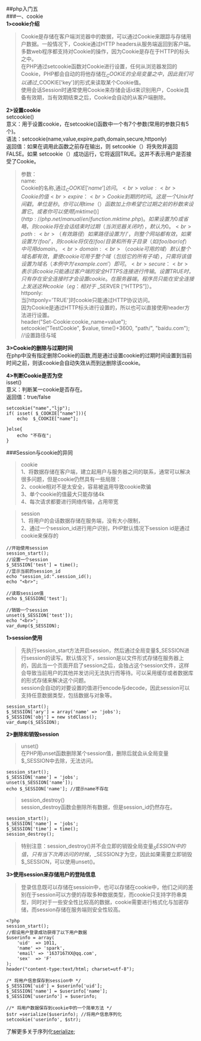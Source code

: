 ##php入门五<br>
###一、cookie<br>
**1>cookie介绍**
>Cookie是存储在客户端浏览器中的数据，可以通过Cookie来跟踪与存储用户数据。一般情况下，Cookie通过HTTP headers从服务端返回到客户端。多数web程序都支持对Cookie的操作，因为Cookie是存在于HTTP的标头之中。<br>
在PHP通过setcookie函数对Cookie进行设置，任何从浏览器发回的Cookie，PHP都会自动的将他存储在$_COOKIE的全局变量之中，因此我们可以通过$_COOKIE['key']的形式来读取某个Cookie值。<br>
使用会话Session时通常使用Cookie来存储会话id来识别用户，Cookie具备有效期，当有效期结束之后，Cookie会自动的从客户端删除。<br>

**2>设置cookie**<br>
setcookie()<br>
意义：用于设置cookie，在setcookie()函数中一个有7个参数(常用的参数只有5个)。<br>
语法：setcookie(name,value,expire,path,domain,secure,httponly)<br>
返回值：如果在调用此函数之前存在输出，则 setcookie（）将失败并返回FALSE。如果 setcookie（）成功运行，它将返回TRUE。这并不表示用户是否接受了Cookie。<br>
>参数：<br>
name:<br>
Cookie的名称,通过$_COOKIE['name']访问。<br>
value:<br>
Cookie的值<br>
expire：<br>
Cookie到期的时间。这是一个Unix时间戳，单位是秒。你可以用time（）函数加上你希望它过期之前的秒数来设置它。或者你可以使用[mktime()](http://php.net/manual/en/function.mktime.php)。如果设置为0或省略，则cookie将在会话结束时过期（当浏览器关闭时），默认为0。<br>
path:<br>
（有效路径）如果路径设置为'/'，则整个网站都有效，如果设置为 '/ foo /'，则cookie将仅在/foo/目录和所有子目录（如/ foo / bar / of）中可用domain。<br>
domain:<br>
（cookie可用的域）默认整个域名都有效，要使cookie可用于整个域（包括它的所有子域），只需将该值设置为域名（本例中为'example.com'）即可。<br>
secure：<br>
表示该cookie只能通过客户端的安全HTTPS连接进行传输。设置TRUE时，只有存在安全连接时才会设置cookie。在服务器端，程序员只能在安全连接上发送这种cookie（eg：相对于$ _SERVER [“HTTPS”]）。<br>
httponly:<br>
当[httponly='TRUE']时cookie只能通过HTTP协议访问。<br>
>因为Cookie是通过HTTP标头进行设置的，所以也可以直接使用header方法进行设置。<br>
header("Set-Cookie:cookie_name=value");<br>
setcookie("TestCookie", $value, time()+3600, "path/", "baidu.com"); //设置路径与域<br>

**3>Cookie的删除与过期时间**<br>
在php中没有指定删除Cookie的函数,而是通过设置cookie的过期时间设置到当前时间之前，则该cookie会自动失效从而到达删除该cookie。<br>

**4>判断Cookie是否为空**<br>
isset()<br>
意义：判断某一cookie是否存在。<br>
返回值：true/false
```
setcookie("name","ljp");
if( isset( $_COOKIE["name"])){
    echo  $_COOKIE["name"];

}else{
    echo "不存在";
}
```
###Session与cookie的异同
>cookie<br>
1、将数据存储在客户端，建立起用户与服务器之间的联系，通常可以解决很多问题，但是cookie仍然具有一些局限：<br>
2、cookie相对不是太安全，容易被盗用导致cookie欺骗<br>
3、单个cookie的值最大只能存储4k<br>
4、每次请求都要进行网络传输，占用带宽<br>

>session<br>
1、将用户的会话数据存储在服务端，没有大小限制，<br>
2、通过一个session_id进行用户识别，PHP默认情况下session id是通过cookie来保存的<br>
```
//开始使用session
session_start();
//设置一个session
$_SESSION['test'] = time();
//显示当前的session_id
echo "session_id:".session_id();
echo "<br>";

//读取session值
echo $_SESSION['test'];

//销毁一个session
unset($_SESSION['test']);
echo "<br>";
var_dump($_SESSION);
```
**1>session使用**
>先执行session_start方法开启session，然后通过全局变量$_SESSION进行session的读写。默认情况下，session是以文件形式存储在服务器上的，因此当一个页面开启了session之后，会独占这个session文件，这样会导致当前用户的其他并发访问无法执行而等待。可以采用缓存或者数据库的形式存储来解决这个问题。<br>
session会自动的对要设置的值进行encode与decode，因此session可以支持任意数据类型，包括数据与对象等。<br>
```
session_start();
$_SESSION['ary'] = array('name' => 'jobs');
$_SESSION['obj'] = new stdClass();
var_dump($_SESSION);
```
**2>删除和销毁session**<br>
>unset()<br>
在PHP用unset函数删除某个session值，删除后就会从全局变量$_SESSION中去除，无法访问。
```
session_start();
$_SESSION['name'] = 'jobs';
unset($_SESSION['name']);
echo $_SESSION['name']; //提示name不存在
```
>session_destroy()<br>
session_destroy函数会删除所有数据，但是session_id仍然存在。
```
session_start();
$_SESSION['name'] = 'jobs';
$_SESSION['time'] = time();
session_destroy();
```
>特别注意：session_destroy()并不会立即的销毁全局变量$_SESSION中的值，只有当下次再访问的时候，$_SESSION才为空，因此如果需要立即销毁$_SESSION，可以使用unset()。<br>

**3>使用session来存储用户的登陆信息**
>登录信息既可以存储在sessioin中，也可以存储在cookie中，他们之间的差别在于session可以方便的存取多种数据类型，而cookie只支持字符串类型，同时对于一些安全性比较高的数据，cookie需要进行格式化与加密存储，而session存储在服务端则安全性较高。<br>
```
<?php
session_start();
//假设用户登录成功获得了以下用户数据
$userinfo = array(
    'uid'  => 1011,
    'name' => 'spark',
    'email' => '1637167XX@qq.com',
    'sex'  => 'F'
);
header("content-type:text/html; charset=utf-8");

/* 将用户信息保存到session中 */
$_SESSION['uid'] = $userinfo['uid'];
$_SESSION['name'] = $userinfo['name'];
$_SESSION['userinfo'] = $userinfo;

//* 将用户数据保存到cookie中的一个简单方法 */
$str =serialize($userinfo); //将用户信息序列化
setcookie('userinfo', $str);
```
了解更多关于序列化[serialize](http://php.net/manual/en/function.serialize.php);
